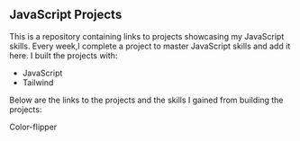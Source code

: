 ## JavaScript Projects
This is a repository containing links to projects showcasing my JavaScript skills. Every week,I complete a project to master JavaScript skills and add it here. I built the projects with:
- JavaScript
- Tailwind

Below are the links to the projects and the skills I gained from building the projects:

Color-flipper
